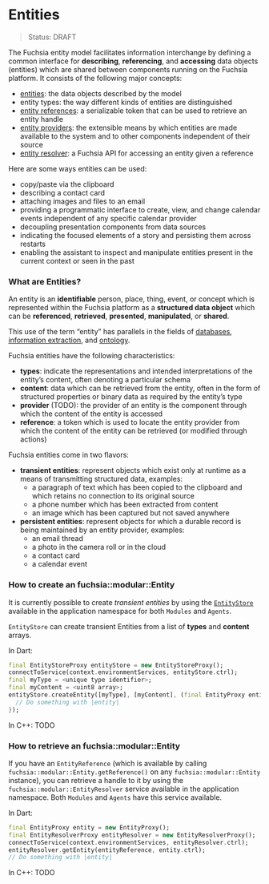 Entities
====
> Status: DRAFT

The Fuchsia entity model facilitates information interchange by defining a
common interface for **describing**, **referencing**, and **accessing** data
objects (entities) which are shared between components running on the Fuchsia
platform.  It consists of the following major concepts:

* [entities](../../public/lib/entity/fidl/entity.fidl): the data objects
  described by the model
* entity types: the way different kinds of entities are distinguished
* [entity references](../../public/lib/entity/fidl/entity_reference_factory.fidl):
  a serializable token that can be used to retrieve an entity handle
* [entity providers](../../public/lib/entity/fidl/entity_provider.fidl):
  the extensible means by which entities are made available to the system and to
  other components independent of their source
* [entity resolver](../../public/lib/entity/fidl/entity_resolver.fidl):
  a Fuchsia API for accessing an entity given a reference

Here are some ways entities can be used:

* copy/paste via the clipboard
* describing a contact card
* attaching images and files to an email
* providing a programmatic interface to create, view, and change calendar
  events independent of any specific calendar provider
* decoupling presentation components from data sources
* indicating the focused elements of a story and persisting them across
  restarts
* enabling the assistant to inspect and manipulate entities present in the
  current context or seen in the past

### What are Entities?

An entity is an **identifiable** person, place, thing, event, or concept which
is represented within the Fuchsia platform as a **structured data object**
which can be **referenced**, **retrieved**, **presented**, **manipulated**, or
**shared**.

This use of the term “entity” has parallels in the fields of
[databases](https://en.wikipedia.org/wiki/fuchsia::modular::Entity%E2%80%93relationship_model),
[information extraction](https://en.wikipedia.org/wiki/Named_entity), and
[ontology](https://en.wikipedia.org/wiki/Ontology_(information_science)).

Fuchsia entities have the following characteristics:

* **types**: indicate the representations and intended interpretations of the
  entity’s content, often denoting a particular schema
* **content**: data which can be retrieved from the entity, often in the form
  of structured properties or binary data as required by the entity’s type
* **provider** (TODO): the provider of an entity is the component through which
  the content of the entity is accessed
* **reference**: a token which is used to locate the entity provider from which
  the content of the entity can be retrieved (or modified through actions)

Fuchsia entities come in two flavors:

* **transient entities**: represent objects which exist only at runtime as a
  means of transmitting structured data, examples:
  - a paragraph of text which has been copied to the clipboard and which
    retains no connection to its original source
  - a phone number which has been extracted from content
  - an image which has been captured but not saved anywhere
* **persistent entities**: represent objects for which a durable record is
  being maintained by an entity provider, examples:
  - an email thread
  - a photo in the camera roll or in the cloud
  - a contact card
  - a calendar event

### How to create an fuchsia::modular::Entity

It is currently possible to create *transient entities* by using the
[`EntityStore`](../services/entity/entity_store.fidl) available in the
application namespace for both `Modules` and `Agents`.

`EntityStore` can create transient Entities from a list of **types** and
**content** arrays.

In Dart:

```dart
final EntityStoreProxy entityStore = new EntityStoreProxy();
connectToService(context.environmentServices, entityStore.ctrl);
final myType = <unique type identifier>;
final myContent = <uint8 array>;
entityStore.createEntity([myType], [myContent], (final EntityProxy entity) {
  // Do something with |entity|
});
```

In C++:
TODO

### How to retrieve an fuchsia::modular::Entity

If you have an `EntityReference` (which is available by calling
`fuchsia::modular::Entity.getReference()` on any `fuchsia::modular::Entity` instance), you can retrieve a handle to
it by using the `fuchsia::modular::EntityResolver` service available in the application
namespace. Both `Modules` and `Agents` have this service available.

In Dart:

```dart
final EntityProxy entity = new EntityProxy();
final EntityResolverProxy entityResolver = new EntityResolverProxy();
connectToService(context.environmentServices, entityResolver.ctrl);
entityResolver.getEntity(entityReference, entity.ctrl);
// Do something with |entity|
```

In C++:
TODO
